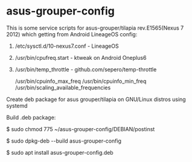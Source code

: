 # asus-grouper-config

This is some service scripts for asus-grouper/tilapia rev.E1565(Nexus 7 2012) which getting from Android LineageOS config:
1. /etc/sysctl.d/10-nexus7.conf - LineageOS
2. /usr/bin/cpufreq.start - ktweak on Android Oneplus6
3. /usr/bin/temp_throttle - github.com/sepero/temp-throttle
   
   /usr/bin/cpuinfo_max_freq
   /usr/bin/cpuinfo_min_freq
   /usr/bin/scaling_available_frequencies

Create deb package for asus grouper/tilapia on GNU/Linux distros using systemd

Build .deb package:

$ sudo chmod 775 ~/asus-grouper-config/DEBIAN/postinst

$ sudo dpkg-deb --build asus-grouper-config

$ sudo apt install asus-grouper-config.deb
